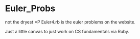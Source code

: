 Euler_Probs
===========

not the dryest  =P Euler4.rb is the euler problems on the website. 


Just a little canvas to just work on CS fundamentals via Ruby. 

